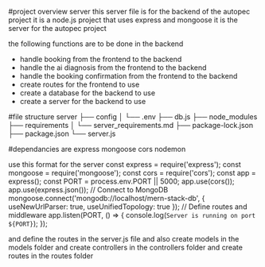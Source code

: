 #project overview server
this server file is for the backend of the autopec project
it is a node.js project that uses express and mongoose
it is the server for the autopec project

the following functions are to be done in the backend
- handle booking from the frontend to the backend
- handle the ai diagnosis from the frontend to the backend
- handle the booking confirmation from the frontend to the backend
- create routes for the frontend to use
- create a database for the backend to use
- create a server for the backend to use

#file structure
server
├── config
│   └── .env
├── db.js
├── node_modules
├── requirements
│   └── server_requirements.md
├── package-lock.json
├── package.json
└── server.js

#dependancies are
 express mongoose cors nodemon

use this format for the server
const express = require('express');
const mongoose = require('mongoose');
const cors = require('cors');
const app = express();
const PORT = process.env.PORT || 5000;
app.use(cors());
app.use(express.json());
// Connect to MongoDB
mongoose.connect('mongodb://localhost/mern-stack-db', { useNewUrlParser: true, useUnifiedTopology: true });
// Define routes and middleware
app.listen(PORT, () => {
  console.log(`Server is running on port ${PORT}`);
});

and define the routes in the server.js file
and also create models in the models folder
and create controllers in the controllers folder
and create routes in the routes folder

